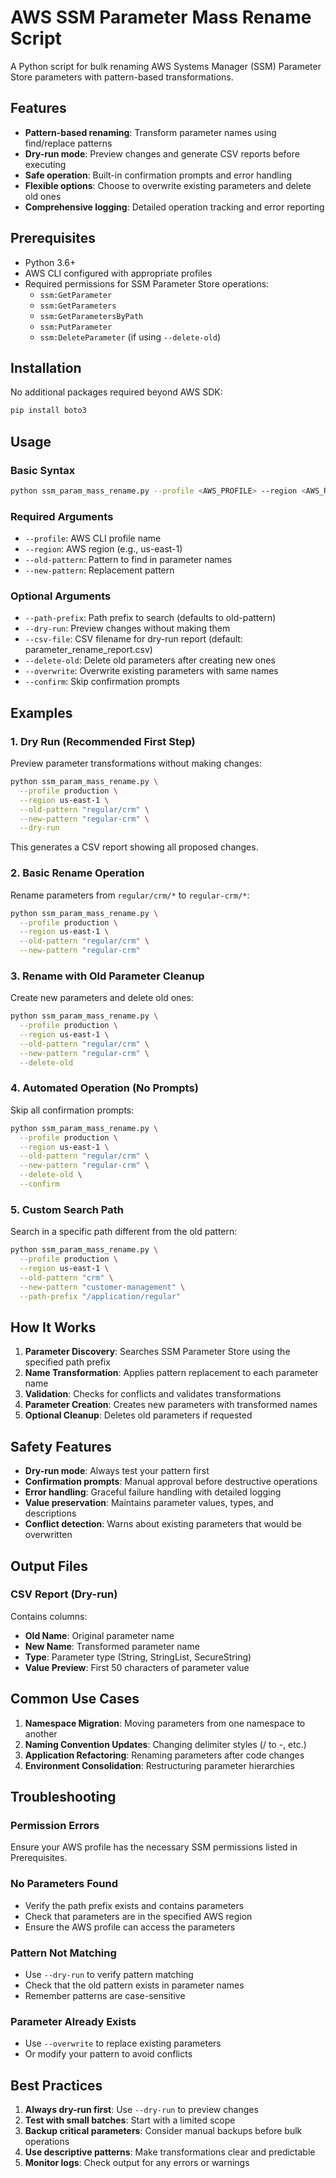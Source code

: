 # AWS SSM Parameter Mass Rename Script

A Python script for bulk renaming AWS Systems Manager (SSM) Parameter Store parameters with pattern-based transformations.

## Features

- **Pattern-based renaming**: Transform parameter names using find/replace patterns
- **Dry-run mode**: Preview changes and generate CSV reports before executing
- **Safe operation**: Built-in confirmation prompts and error handling  
- **Flexible options**: Choose to overwrite existing parameters and delete old ones
- **Comprehensive logging**: Detailed operation tracking and error reporting

## Prerequisites

- Python 3.6+
- AWS CLI configured with appropriate profiles
- Required permissions for SSM Parameter Store operations:
  - `ssm:GetParameter`
  - `ssm:GetParameters`
  - `ssm:GetParametersByPath`
  - `ssm:PutParameter`
  - `ssm:DeleteParameter` (if using `--delete-old`)

## Installation

No additional packages required beyond AWS SDK:

```bash
pip install boto3
```

## Usage

### Basic Syntax

```bash
python ssm_param_mass_rename.py --profile <AWS_PROFILE> --region <AWS_REGION> --old-pattern <OLD_PATTERN> --new-pattern <NEW_PATTERN> [OPTIONS]
```

### Required Arguments

- `--profile`: AWS CLI profile name
- `--region`: AWS region (e.g., us-east-1)
- `--old-pattern`: Pattern to find in parameter names
- `--new-pattern`: Replacement pattern

### Optional Arguments

- `--path-prefix`: Path prefix to search (defaults to old-pattern)
- `--dry-run`: Preview changes without making them
- `--csv-file`: CSV filename for dry-run report (default: parameter_rename_report.csv)
- `--delete-old`: Delete old parameters after creating new ones
- `--overwrite`: Overwrite existing parameters with same names
- `--confirm`: Skip confirmation prompts

## Examples

### 1. Dry Run (Recommended First Step)

Preview parameter transformations without making changes:

```bash
python ssm_param_mass_rename.py \
  --profile production \
  --region us-east-1 \
  --old-pattern "regular/crm" \
  --new-pattern "regular-crm" \
  --dry-run
```

This generates a CSV report showing all proposed changes.

### 2. Basic Rename Operation

Rename parameters from `regular/crm/*` to `regular-crm/*`:

```bash
python ssm_param_mass_rename.py \
  --profile production \
  --region us-east-1 \
  --old-pattern "regular/crm" \
  --new-pattern "regular-crm"
```

### 3. Rename with Old Parameter Cleanup

Create new parameters and delete old ones:

```bash
python ssm_param_mass_rename.py \
  --profile production \
  --region us-east-1 \
  --old-pattern "regular/crm" \
  --new-pattern "regular-crm" \
  --delete-old
```

### 4. Automated Operation (No Prompts)

Skip all confirmation prompts:

```bash
python ssm_param_mass_rename.py \
  --profile production \
  --region us-east-1 \
  --old-pattern "regular/crm" \
  --new-pattern "regular-crm" \
  --delete-old \
  --confirm
```

### 5. Custom Search Path

Search in a specific path different from the old pattern:

```bash
python ssm_param_mass_rename.py \
  --profile production \
  --region us-east-1 \
  --old-pattern "crm" \
  --new-pattern "customer-management" \
  --path-prefix "/application/regular"
```

## How It Works

1. **Parameter Discovery**: Searches SSM Parameter Store using the specified path prefix
2. **Name Transformation**: Applies pattern replacement to each parameter name
3. **Validation**: Checks for conflicts and validates transformations
4. **Parameter Creation**: Creates new parameters with transformed names
5. **Optional Cleanup**: Deletes old parameters if requested

## Safety Features

- **Dry-run mode**: Always test your pattern first
- **Confirmation prompts**: Manual approval before destructive operations
- **Error handling**: Graceful failure handling with detailed logging
- **Value preservation**: Maintains parameter values, types, and descriptions
- **Conflict detection**: Warns about existing parameters that would be overwritten

## Output Files

### CSV Report (Dry-run)
Contains columns:
- **Old Name**: Original parameter name
- **New Name**: Transformed parameter name  
- **Type**: Parameter type (String, StringList, SecureString)
- **Value Preview**: First 50 characters of parameter value

## Common Use Cases

1. **Namespace Migration**: Moving parameters from one namespace to another
2. **Naming Convention Updates**: Changing delimiter styles (/ to -, etc.)
3. **Application Refactoring**: Renaming parameters after code changes
4. **Environment Consolidation**: Restructuring parameter hierarchies

## Troubleshooting

### Permission Errors
Ensure your AWS profile has the necessary SSM permissions listed in Prerequisites.

### No Parameters Found
- Verify the path prefix exists and contains parameters
- Check that parameters are in the specified AWS region
- Ensure the AWS profile can access the parameters

### Pattern Not Matching
- Use `--dry-run` to verify pattern matching
- Check that the old pattern exists in parameter names
- Remember patterns are case-sensitive

### Parameter Already Exists
- Use `--overwrite` to replace existing parameters
- Or modify your pattern to avoid conflicts

## Best Practices

1. **Always dry-run first**: Use `--dry-run` to preview changes
2. **Test with small batches**: Start with a limited scope
3. **Backup critical parameters**: Consider manual backups before bulk operations
4. **Use descriptive patterns**: Make transformations clear and predictable
5. **Monitor logs**: Check output for any errors or warnings